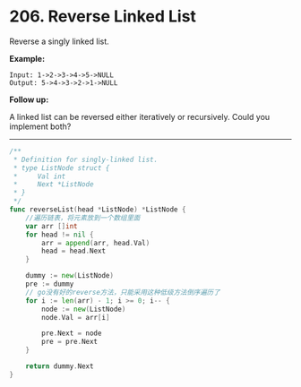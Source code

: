 # 206. Reverse Linked List

Reverse a singly linked list.

**Example:**

```
Input: 1->2->3->4->5->NULL
Output: 5->4->3->2->1->NULL
```

**Follow up:**

A linked list can be reversed either iteratively or recursively. Could you implement both?



***



```go
/**
 * Definition for singly-linked list.
 * type ListNode struct {
 *     Val int
 *     Next *ListNode
 * }
 */
func reverseList(head *ListNode) *ListNode {
    //遍历链表，将元素放到一个数组里面
	var arr []int
	for head != nil {
		arr = append(arr, head.Val)
		head = head.Next
	}

	dummy := new(ListNode)
	pre := dummy
    // go没有好的reverse方法，只能采用这种低级方法倒序遍历了
	for i := len(arr) - 1; i >= 0; i-- {
		node := new(ListNode)
		node.Val = arr[i]

		pre.Next = node
		pre = pre.Next
	}

	return dummy.Next
}
```


